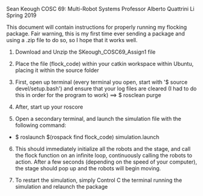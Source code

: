 Sean Keough
COSC 69: Multi-Robot Systems
Professor Alberto Quattrini Li
Spring 2019


This document will contain instructions for properly running my flocking package. Fair warning, this is my first time ever
sending a package and using a .zip file to do so, so I hope that it works well.

1. Download and Unzip the SKeough_COSC69_Assign1 file

2. Place the file (flock_code) within your catkin workspace within Ubuntu, placing it within the source folder

3. First, open up terminal (every terminal you open, start with '$ source devel/setup.bash') and ensure that your log files
are cleared (I had to do this in order for the program to work) ==> $ rosclean purge

4. After, start up your roscore

5. Open a secondary terminal, and launch the simulation file with the following command:
  - $ roslaunch $(rospack find flock_code) simulation.launch
  
6. This should immediately initialize all the robots and the stage, and call the flock function on an infinite loop,
continuously calling the robots to action. After a few seconds (depending on the speed of your computer), the stage should pop up and the robots will begin moving.

7. To restart the simulation, simply Control C the terminal running the simulation and relaunch the package

